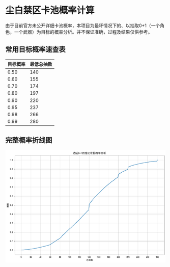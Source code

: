 # 尘白禁区卡池概率计算

由于目前官方未公开详细卡池概率，本项目为最坏情况下的、以抽取0+1（一个角色，一个武器）为目标的概率分析。并不保证准确，过程及结果仅供参考。

## 常用目标概率速查表

| 目标概率 | 最低总抽数 |
|---------|-----------|
| 0.50    | 140       |
| 0.60    | 155       |
| 0.70    | 174       |
| 0.80    | 197       |
| 0.90    | 220       |
| 0.95    | 237       |
| 0.98    | 266       |
| 0.99    | 280       |

## 完整概率折线图

![0+1概率折线图](./output.png)